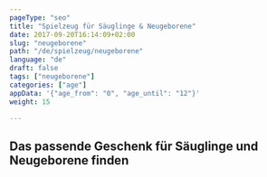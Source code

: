 ```yaml
---
pageType: "seo"
title: "Spielzeug für Säuglinge & Neugeborene"
date: 2017-09-20T16:14:09+02:00
slug: "neugeborene"
path: "/de/spielzeug/neugeborene"
language: "de"
draft: false
tags: ["neugeborene"]
categories: ["age"]
appData: '{"age_from": "0", "age_until": "12"}'
weight: 15

---
```


<h2> Das passende Geschenk für Säuglinge und Neugeborene finden </h2>
